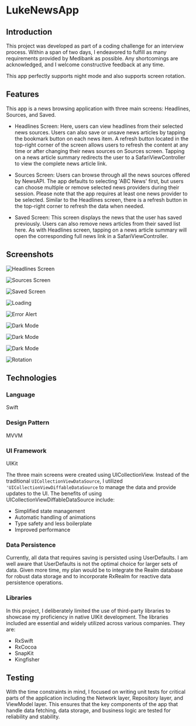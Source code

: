 # LukeNewsApp

## Introduction

This project was developed as part of a coding challenge for an interview process. Within a span of two days, I endeavored to fulfill as many requirements provided by Medibank as possible. Any shortcomings are acknowledged, and I welcome constructive feedback at any time.

This app perfectly supports night mode and also supports screen rotation.

## Features

This app is a news browsing application with three main screens: Headlines, Sources, and Saved.

- Headlines Screen: 
Here, users can view headlines from their selected news sources. Users can also save or unsave news articles by tapping the bookmark button on each news item. A refresh button located in the top-right corner of the screen allows users to refresh the content at any time or after changing their news sources on Sources screen. Tapping on a news article summary redirects the user to a SafariViewController to view the complete news article link.

- Sources Screen: 
Users can browse through all the news sources offered by NewsAPI. The app defaults to selecting 'ABC News' first, but users can choose multiple or remove selected news providers during their session. Please note that the app requires at least one news provider to be selected. Similar to the Headlines screen, there is a refresh button in the top-right corner to refresh the data when needed.

- Saved Screen: 
This screen displays the news that the user has saved previously. Users can also remove news articles from their saved list here. As with Headlines screen, tapping on a news article summary will open the corresponding full news link in a SafariViewController.

## Screenshots

![Headlines Screen](Readme/headlines.png)

![Sources Screen](Readme/sources.png)

![Saved Screen](Readme/saved.png)

![Loading](Readme/loading.png)

![Error Alert](Readme/erroralert.png)

![Dark Mode](Readme/dark1.png)

![Dark Mode](Readme/dark2.png)

![Dark Mode](Readme/dark3.png)

![Rotation](Readme/rotation1.png)

## Technologies

### Language

Swift

### Design Pattern

MVVM

### UI Framework

UIKit

The three main screens were created using UICollectionView. Instead of the traditional `UICollectionViewDataSource`, I utilized `'UICollectionViewDiffableDataSource` to manage the data and provide updates to the UI. The benefits of using UICollectionViewDiffableDataSource include:

- Simplified state management
- Automatic handling of animations
- Type safety and less boilerplate
- Improved performance

### Data Persistence

Currently, all data that requires saving is persisted using UserDefaults. I am well aware that UserDefaults is not the optimal choice for larger sets of data. Given more time, my plan would be to integrate the Realm database for robust data storage and to incorporate RxRealm for reactive data persistence operations.

### Libraries

In this project, I deliberately limited the use of third-party libraries to showcase my proficiency in native UIKit development. The libraries included are essential and widely utilized across various companies. They are:

- RxSwift
- RxCocoa
- SnapKit
- Kingfisher

## Testing

With the time constraints in mind, I focused on writing unit tests for critical parts of the application including the Network layer, Repository layer, and ViewModel layer. This ensures that the key components of the app that handle data fetching, data storage, and business logic are tested for reliability and stability.
